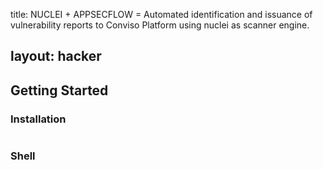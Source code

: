 title: NUCLEI + APPSECFLOW = Automated identification and issuance of vulnerability reports to Conviso Platform using nuclei as scanner engine.

layout: hacker
---

## Getting Started

### Installation

```bash
```

### Shell 

```bash
```
